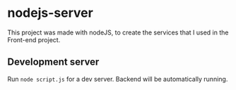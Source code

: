 # nodejs-server

This project was made with nodeJS, to create the services that I used in the Front-end project.

## Development server

Run `node script.js` for a dev server. Backend will be automatically running.
